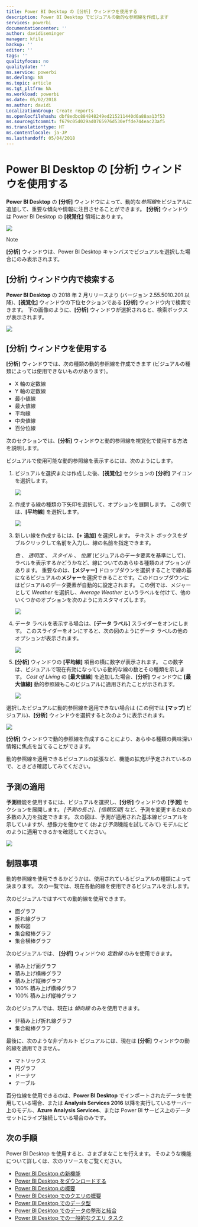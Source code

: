 ```yaml
---
title: Power BI Desktop の [分析] ウィンドウを使用する
description: Power BI Desktop でビジュアルの動的な参照線を作成します
services: powerbi
documentationcenter: ''
author: davidiseminger
manager: kfile
backup: ''
editor: ''
tags: ''
qualityfocus: no
qualitydate: ''
ms.service: powerbi
ms.devlang: NA
ms.topic: article
ms.tgt_pltfrm: NA
ms.workload: powerbi
ms.date: 05/02/2018
ms.author: davidi
LocalizationGroup: Create reports
ms.openlocfilehash: dbf8edbc884848249ed215211440d6a88aa13f53
ms.sourcegitcommit: f679c05d029ad0765976d530effde744eac23af5
ms.translationtype: HT
ms.contentlocale: ja-JP
ms.lasthandoff: 05/04/2018
---
```

# <a name="using-the-analytics-pane-in-power-bi-desktop"></a>Power BI Desktop の [分析] ウィンドウを使用する
**Power BI Desktop** の **[分析]** ウィンドウによって、動的な*参照線*をビジュアルに追加して、重要な傾向や情報に注目させることができます。 **[分析]** ウィンドウは Power BI Desktop の **[視覚化]** 領域にあります。

![](media/desktop-analytics-pane/analytics-pane_1.png)

> [!NOTE]
> **[分析]** ウィンドウは、Power BI Desktop キャンバスでビジュアルを選択した場合にのみ表示されます。

## <a name="search-within-the-analytics-pane"></a>[分析] ウィンドウ内で検索する
**Power BI Desktop** の 2018 年 2 月リリースより (バージョン 2.55.5010.201 以降)、**[視覚化]** ウィンドウの下位セクションである **[分析]** ウィンドウ内で検索できます。 下の画像のように、**[分析]** ウィンドウが選択されると、検索ボックスが表示されます。

![](media/desktop-analytics-pane/analytics-pane_1b.png)

## <a name="using-the-analytics-pane"></a>[分析] ウィンドウを使用する
**[分析]** ウィンドウでは、次の種類の動的参照線を作成できます (ビジュアルの種類によっては使用できないものがあります)。

* X 軸の定数線
* Y 軸の定数線
* 最小値線
* 最大値線
* 平均線
* 中央値線
* 百分位線

次のセクションでは、**[分析]** ウィンドウと動的参照線を視覚化で使用する方法を説明します。

ビジュアルで使用可能な動的参照線を表示するには、次のようにします。

1. ビジュアルを選択または作成した後、**[視覚化]** セクションの **[分析]** アイコンを選択します。
   
   ![](media/desktop-analytics-pane/analytics-pane_2.png)
2. 作成する線の種類の下矢印を選択して、オプションを展開します。 この例では、**[平均線]** を選択します。
   
   ![](media/desktop-analytics-pane/analytics-pane_3.png)
3. 新しい線を作成するには、**[+ 追加]** を選択します。 テキスト ボックスをダブルクリックして名前を入力し、線の名前を指定できます。
   
   *色* 、 *透明度* 、 *スタイル* 、 *位置*  (ビジュアルのデータ要素を基準にして)、ラベルを表示するかどうかなど、線についてのあらゆる種類のオプションがあります。 重要なのは、**[メジャー]** ドロップダウンを選択することで線の基になるビジュアルの**メジャー**を選択できることです。このドロップダウンにはビジュアルのデータ要素が自動的に設定されます。 この例では、メジャーとして *Weather* を選択し、*Average Weather* というラベルを付けて、他のいくつかのオプションを次のようにカスタマイズします。
   
   ![](media/desktop-analytics-pane/analytics-pane_4.png)
4. データ ラベルを表示する場合は、**[データ ラベル]** スライダーをオンにします。 このスライダーをオンにすると、次の図のようにデータ ラベルの他のオプションが表示されます。
   
   ![](media/desktop-analytics-pane/analytics-pane_5.png)
5. **[分析]** ウィンドウの **[平均線]** 項目の横に数字が表示されます。 この数字は、ビジュアルで現在有効になっている動的な線の数とその種類を示します。 *Cost of Living* の **[最大値線]** を追加した場合、**[分析]** ウィンドウに **[最大値線]** 動的参照線もこのビジュアルに適用されたことが示されます。
   
   ![](media/desktop-analytics-pane/analytics-pane_6.png)

選択したビジュアルに動的参照線を適用できない場合は (この例では **[マップ]** ビジュアル)、**[分析]** ウィンドウを選択すると次のように表示されます。

![](media/desktop-analytics-pane/analytics-pane_7.png)

**[分析]** ウィンドウで動的参照線を作成することにより、あらゆる種類の興味深い情報に焦点を当てることができます。

動的参照線を適用できるビジュアルの拡張など、機能の拡充が予定されているので、ときどき確認してみてください。

## <a name="apply-forecasting"></a>予測の適用
**予測**機能を使用するには、ビジュアルを選択し、**[分析]** ウィンドウの **[予測]** セクションを展開します。 *[予測の長さ]*、*[信頼区間]* など、予測を変更するための多数の入力を指定できます。 次の図は、予測が適用された基本線ビジュアルを示していますが、想像力を働かせて (および*予測*機能を試してみて) モデルにどのように適用できるかを確認してください。

![](media/desktop-analytics-pane/analytics-pane_8.png)

## <a name="limitations"></a>制限事項
動的参照線を使用できるかどうかは、使用されているビジュアルの種類によって決まります。 次の一覧では、現在各動的線を使用できるビジュアルを示します。

次のビジュアルではすべての動的線を使用できます。

* 面グラフ
* 折れ線グラフ
* 散布図
* 集合縦棒グラフ
* 集合横棒グラフ

次のビジュアルでは、 **[分析]** ウィンドウの *定数線* のみを使用できます。

* 積み上げ面グラフ
* 積み上げ横棒グラフ
* 積み上げ縦棒グラフ
* 100% 積み上げ横棒グラフ
* 100% 積み上げ縦棒グラフ

次のビジュアルでは、現在は *傾向線* のみを使用できます。

* 非積み上げ折れ線グラフ
* 集合縦棒グラフ

最後に、次のような非デカルト ビジュアルには、現在は **[分析]** ウィンドウの動的線を適用できません。

* マトリックス
* 円グラフ
* ドーナツ
* テーブル

百分位線を使用できるのは、**Power BI Desktop** でインポートされたデータを使用している場合、または **Analysis Services 2016** 以降を実行しているサーバー上のモデル、**Azure Analysis Services**、または Power BI サービス上のデータセットにライブ接続している場合のみです。 

## <a name="next-steps"></a>次の手順
Power BI Desktop を使用すると、さまざまなことを行えます。 そのような機能について詳しくは、次のリソースをご覧ください。

* [Power BI Desktop の新機能](desktop-latest-update.md)
* [Power BI Desktop をダウンロードする](desktop-get-the-desktop.md)
* [Power BI Desktop の概要](desktop-getting-started.md)
* [Power BI Desktop でのクエリの概要](desktop-query-overview.md)
* [Power BI Desktop でのデータ型](desktop-data-types.md)
* [Power BI Desktop でのデータの整形と結合](desktop-shape-and-combine-data.md)
* [Power BI Desktop での一般的なクエリ タスク](desktop-common-query-tasks.md)    

